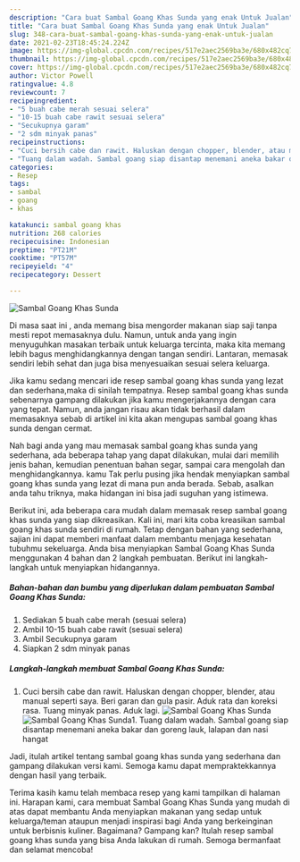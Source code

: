 ```yaml
---
description: "Cara buat Sambal Goang Khas Sunda yang enak Untuk Jualan"
title: "Cara buat Sambal Goang Khas Sunda yang enak Untuk Jualan"
slug: 348-cara-buat-sambal-goang-khas-sunda-yang-enak-untuk-jualan
date: 2021-02-23T18:45:24.224Z
image: https://img-global.cpcdn.com/recipes/517e2aec2569ba3e/680x482cq70/sambal-goang-khas-sunda-foto-resep-utama.jpg
thumbnail: https://img-global.cpcdn.com/recipes/517e2aec2569ba3e/680x482cq70/sambal-goang-khas-sunda-foto-resep-utama.jpg
cover: https://img-global.cpcdn.com/recipes/517e2aec2569ba3e/680x482cq70/sambal-goang-khas-sunda-foto-resep-utama.jpg
author: Victor Powell
ratingvalue: 4.8
reviewcount: 7
recipeingredient:
- "5 buah cabe merah sesuai selera"
- "10-15 buah cabe rawit sesuai selera"
- "Secukupnya garam"
- "2 sdm minyak panas"
recipeinstructions:
- "Cuci bersih cabe dan rawit. Haluskan dengan chopper, blender, atau manual seperti saya. Beri garan dan gula pasir. Aduk rata dan koreksi rasa. Tuang minyak panas. Aduk lagi."
- "Tuang dalam wadah. Sambal goang siap disantap menemani aneka bakar dan goreng lauk, lalapan dan nasi hangat"
categories:
- Resep
tags:
- sambal
- goang
- khas

katakunci: sambal goang khas 
nutrition: 268 calories
recipecuisine: Indonesian
preptime: "PT21M"
cooktime: "PT57M"
recipeyield: "4"
recipecategory: Dessert

---
```



![Sambal Goang Khas Sunda](https://img-global.cpcdn.com/recipes/517e2aec2569ba3e/680x482cq70/sambal-goang-khas-sunda-foto-resep-utama.jpg)

Di masa  saat ini , anda memang bisa mengorder makanan siap saji tanpa mesti repot memasaknya dulu. Namun, untuk anda yang ingin menyuguhkan masakan terbaik untuk keluarga tercinta, maka kita memang lebih bagus menghidangkannya dengan tangan sendiri. Lantaran, memasak sendiri lebih sehat dan juga bisa menyesuaikan sesuai selera keluarga.

Jika kamu sedang mencari ide resep sambal goang khas sunda yang lezat dan sederhana,maka di sinilah tempatnya. Resep sambal goang khas sunda  sebenarnya gampang dilakukan jika kamu mengerjakannya dengan cara yang tepat. Namun, anda jangan risau akan tidak berhasil dalam memasaknya 
sebab di artikel ini kita akan mengupas sambal goang khas sunda dengan cermat.  



Nah bagi anda yang mau memasak sambal goang khas sunda yang sederhana, ada beberapa tahap yang dapat dilakukan, mulai dari memilih jenis bahan, kemudian penentuan bahan segar, sampai cara mengolah dan menghidangkannya. kamu Tak perlu pusing jika hendak menyiapkan sambal goang khas sunda yang lezat di mana pun anda berada. Sebab, asalkan anda  tahu triknya, maka hidangan ini bisa jadi suguhan yang istimewa.

Berikut ini, ada beberapa cara mudah dalam memasak resep sambal goang khas sunda yang siap dikreasikan. Kali ini, mari kita coba kreasikan sambal goang khas sunda sendiri di rumah. Tetap dengan bahan yang sederhana, sajian ini dapat memberi manfaat dalam membantu menjaga kesehatan tubuhmu sekeluarga. Anda bisa menyiapkan Sambal Goang Khas Sunda menggunakan 4 bahan dan 2 langkah pembuatan. Berikut ini langkah-langkah untuk menyiapkan hidangannya.

<!--inarticleads1-->

##### Bahan-bahan dan bumbu yang diperlukan dalam pembuatan Sambal Goang Khas Sunda:

1. Sediakan 5 buah cabe merah (sesuai selera)
1. Ambil 10-15 buah cabe rawit (sesuai selera)
1. Ambil Secukupnya garam
1. Siapkan 2 sdm minyak panas




<!--inarticleads2-->

##### Langkah-langkah membuat Sambal Goang Khas Sunda:

1. Cuci bersih cabe dan rawit. Haluskan dengan chopper, blender, atau manual seperti saya. Beri garan dan gula pasir. Aduk rata dan koreksi rasa. Tuang minyak panas. Aduk lagi.
<img src="https://img-global.cpcdn.com/steps/cf49065ad50b670d/160x128cq70/sambal-goang-khas-sunda-langkah-memasak-1-foto.jpg" alt="Sambal Goang Khas Sunda"><img src="https://img-global.cpcdn.com/steps/de5c76ce032414d6/160x128cq70/sambal-goang-khas-sunda-langkah-memasak-1-foto.jpg" alt="Sambal Goang Khas Sunda">1. Tuang dalam wadah. Sambal goang siap disantap menemani aneka bakar dan goreng lauk, lalapan dan nasi hangat




Jadi, itulah artikel tentang  sambal goang khas sunda  yang sederhana dan gampang dilakukan versi kami. Semoga kamu dapat mempraktekkannya dengan hasil yang terbaik. 

Terima kasih kamu telah membaca resep yang kami tampilkan di halaman ini. Harapan kami, cara membuat  Sambal Goang Khas Sunda yang mudah di atas dapat membantu Anda menyiapkan makanan yang sedap untuk keluarga/teman ataupun menjadi inspirasi bagi Anda yang berkeinginan untuk berbisnis kuliner. Bagaimana? Gampang kan? Itulah resep sambal goang khas sunda yang bisa Anda lakukan di rumah. Semoga bermanfaat dan selamat mencoba!

